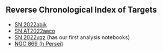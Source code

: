 ## Reverse Chronological Index of Targets

* [SN 2022abik](./SN_2022abik/index.html)
* [SN AT2022aaco](./SN_AT2022aaco/index.html)
* [SN 2022vqz](./SN_2022vqz/index.html) (has our first analysis notebooks)
* [NGC 869 (h Persei)](./NGC_869/2022-10-1819-NGC_869/index.html)
